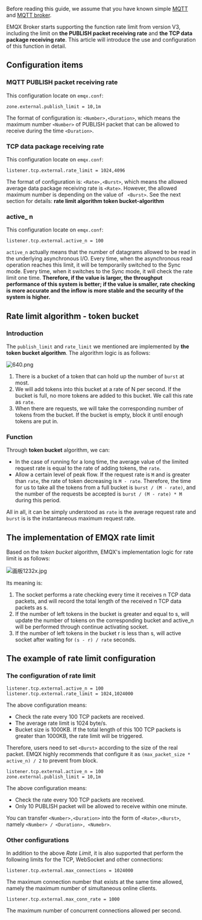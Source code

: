 Before reading this guide, we assume that you have known simple [MQTT](https://www.emqx.com/en/mqtt) and [MQTT broker](https://www.emqx.com/en/products/emqx).

EMQX Broker starts supporting the function rate limit from version V3, including the limit on **the PUBLISH packet receiving rate** and **the TCP data package receiving rate**. This article will introduce the use and configuration of this function in detail. 



## Configuration items

### MQTT PUBLISH packet receiving rate

This configuration locate on `emqx.conf`:

`zone.external.publish_limit = 10,1m`

The format of configuration is: `<Number>,<Duration>`, which means the maximum number `<Number>` of PUBLISH packet that can be allowed to receive during the time `<Duration>`.

### TCP data package receiving rate

This configuration locate on `emqx.conf`:

`listener.tcp.external.rate_limit = 1024,4096`

The format of configuration is: `<Rate>,<Burst>`, which means the allowed average data package receiving rate is `<Rate>`. However, the allowed maximum number is depending on the value of ` <Burst>`. See the next section for details: **rate limit algorithm token bucket-algorithm**

### active_ n

This configuration locate on `emqx.conf`: 

`listener.tcp.external.active_n = 100`

 `active_n` actually means that the number of datagrams allowed to be read in the underlying asynchronous I/O. Every time, when the asynchronous read operation reaches this limit, it will be temporarily switched to the Sync mode. Every time, when it switches to the Sync mode, it will check the rate limit one time. **Therefore, if the value is larger, the throughput performance of  this system is better; if the value is smaller, rate checking is more accurate and the inflow is more stable and the security of the system is higher.**

## **Rate limit algorithm - token bucket**

### Introduction

The `publish_limit` and `rate_limit` we mentioned are implemented by **the token bucket algorithm**. The algorithm logic is as follows:

![640.png](https://static.emqx.net/images/bdd78b66b89f5e574da68623f3ae39ed.png)

1. There is a bucket of a token that can hold up the number of `burst` at most.
2. We will add tokens into this bucket at a rate of N per second. If the bucket is full, no more tokens are added to this bucket. We call this rate as `rate`.
3. When there are requests, we will take the corresponding number of tokens from the bucket. If the bucket is empty, block it until enough tokens are put in.

### Function

Through **token bucket** algorithm, we can:

- In the case of running for a long time, the average value of the limited request rate is equal to the rate of adding tokens, the `rate`.
- Allow a certain level of peak flow. If the request rate is `M` and is greater than `rate`, the rate of token decreasing is  `M - rate`. Therefore, the time for us to take all the tokens from a full bucket is  `burst / (M - rate)`, and the number of the requests be accepted is  `burst / (M - rate) * M` during this period.

All in all, it can be simply understood as `rate` is the average request rate and `burst` is is the instantaneous maximum request rate.



## The implementation of EMQX rate limit

Based on the *token bucket* algorithm, EMQX's implementation logic for rate limit is as follows:

![画板1232x.jpg](https://static.emqx.net/images/874ae38a1c06a8919d2109d148adf177.jpg)

Its meaning is:

1. The socket performs a rate checking every time it receives n TCP data packets, and will record the total length of the received n TCP data packets as s.
2. If the number of left tokens in the bucket is greater and equal to s, will update the number of tokens on the corresponding bucket and active_n will be performed through continue activating socket.
3. If the number of left tokens in the bucket r is less than s, will active socket after waiting for `(s - r) / rate` seconds.



## The example of rate limit configuration

### The configuration of rate limit 

```properties
listener.tcp.external.active_n = 100
listener.tcp.external.rate_limit = 1024,1024000
```

The above configuration means:

- Check the rate every 100 TCP packets are received.
- The average rate limit is 1024 byte/s.
- Bucket size is 1000KB. If the total length of this 100 TCP packets is greater than 1000KB, the rate limit will be triggered.

Therefore, users need to set `<Burst>` according to the size of the real packet. EMQX highly recommends that configure it as `(max_packet_size * active_n) / 2` to prevent from block.

```properties
listener.tcp.external.active_n = 100
zone.external.publish_limit = 10,1m
```

The above configuration means:

- Check the rate every 100 TCP packets are received.
- Only 10 PUBLISH packet will be allowed to receive within one minute.

You can transfer `<Number>,<Duration>` into the form of  `<Rate>,<Burst>`, namely `<Number> / <Duration>, <Numebr>`.

### Other configurations

In addition to the above *Rate Limit*, it is also supported that perform the following limits for the TCP, WebSocket and other connections:

`
listener.tcp.external.max_connections = 1024000
`

The maximum connection number that exists at the same time allowed, namely the maximum number of simultaneous online clients.

`listener.tcp.external.max_conn_rate = 1000`

The maximum number of concurrent connections allowed per second.

